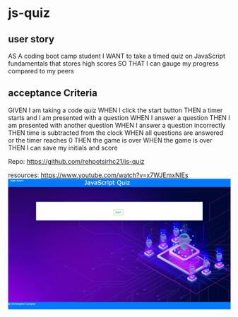 # js-quiz

## user story

AS A coding boot camp student
I WANT to take a timed quiz on JavaScript fundamentals that stores high scores
SO THAT I can gauge my progress compared to my peers

## acceptance Criteria

GIVEN I am taking a code quiz
WHEN I click the start button
THEN a timer starts and I am presented with a question
WHEN I answer a question
THEN I am presented with another question
WHEN I answer a question incorrectly
THEN time is subtracted from the clock
WHEN all questions are answered or the timer reaches 0
THEN the game is over
WHEN the game is over
THEN I can save my initials and score

Repo: https://github.com/rehpotsirhc21/js-quiz

resources: https://www.youtube.com/watch?v=x7WJEmxNlEs
![full site screen print](./assets/images/screencapture-localhost-52330-index-html-2022-04-02-07_14_57.png)
